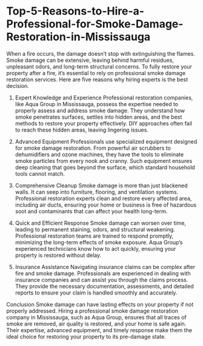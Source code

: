 # Top-5-Reasons-to-Hire-a-Professional-for-Smoke-Damage-Restoration-in-Mississauga

When a fire occurs, the damage doesn’t stop with extinguishing the flames. Smoke damage can be extensive, leaving behind harmful residues, unpleasant odors, and long-term structural concerns. To fully restore your property after a fire, it’s essential to rely on professional smoke damage restoration services. Here are five reasons why hiring experts is the best decision.

1. Expert Knowledge and Experience
Professional restoration companies, like Aqua Group in Mississauga, possess the expertise needed to properly assess and address smoke damage. They understand how smoke penetrates surfaces, settles into hidden areas, and the best methods to restore your property effectively. DIY approaches often fail to reach these hidden areas, leaving lingering issues.

2. Advanced Equipment
Professionals use specialized equipment designed for smoke damage restoration. From powerful air scrubbers to dehumidifiers and ozone machines, they have the tools to eliminate smoke particles from every nook and cranny. Such equipment ensures deep cleaning that goes beyond the surface, which standard household tools cannot match.

3. Comprehensive Cleanup
Smoke damage is more than just blackened walls. It can seep into furniture, flooring, and ventilation systems. Professional restoration experts clean and restore every affected area, including air ducts, ensuring your home or business is free of hazardous soot and contaminants that can affect your health long-term.

4. Quick and Efficient Response
Smoke damage can worsen over time, leading to permanent staining, odors, and structural weakening. Professional restoration teams are trained to respond promptly, minimizing the long-term effects of smoke exposure. Aqua Group’s experienced technicians know how to act quickly, ensuring your property is restored without delay.

5. Insurance Assistance
Navigating insurance claims can be complex after fire and smoke damage. Professionals are experienced in dealing with insurance companies and can assist you through the claims process. They provide the necessary documentation, assessments, and detailed reports to ensure your claim is handled smoothly and accurately.

Conclusion
Smoke damage can have lasting effects on your property if not properly addressed. Hiring a professional smoke damage restoration company in Mississauga, such as Aqua Group, ensures that all traces of smoke are removed, air quality is restored, and your home is safe again. Their expertise, advanced equipment, and timely response make them the ideal choice for restoring your property to its pre-damage state.
